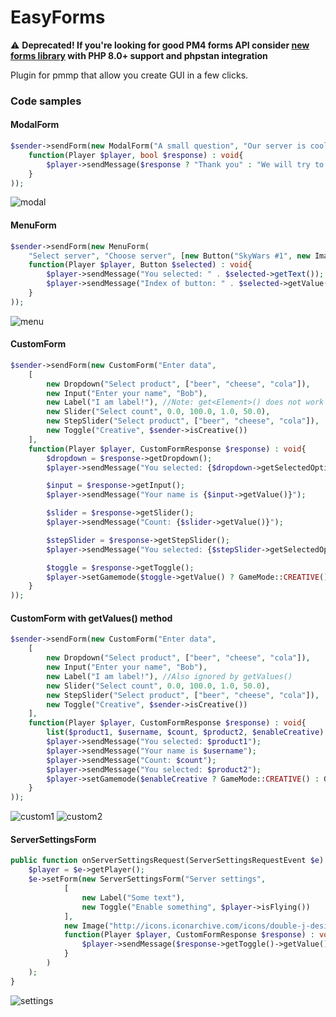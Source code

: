 # EasyForms

⚠️ **Deprecated! If you're looking for good PM4 forms API consider [new forms library](https://github.com/Frago9876543210/forms) with PHP 8.0+ support and phpstan integration**

Plugin for pmmp that allow you create GUI in a few clicks.

### Code samples

#### ModalForm
```php
$sender->sendForm(new ModalForm("A small question", "Our server is cool?",
	function(Player $player, bool $response) : void{
		$player->sendMessage($response ? "Thank you" : "We will try to become better");
	}
));
```
![modal](https://i.imgur.com/eI2xaBL.png)
#### MenuForm
```php
$sender->sendForm(new MenuForm(
	"Select server", "Choose server", [new Button("SkyWars #1", new Image("https://gamepedia.cursecdn.com/minecraft_gamepedia/1/19/Melon.png"))],
	function(Player $player, Button $selected) : void{
		$player->sendMessage("You selected: " . $selected->getText());
		$player->sendMessage("Index of button: " . $selected->getValue());
	}
));
```
![menu](https://i.imgur.com/QewDqkc.png)
#### CustomForm
```php
$sender->sendForm(new CustomForm("Enter data",
	[
		new Dropdown("Select product", ["beer", "cheese", "cola"]),
		new Input("Enter your name", "Bob"),
		new Label("I am label!"), //Note: get<Element>() does not work with label
		new Slider("Select count", 0.0, 100.0, 1.0, 50.0),
		new StepSlider("Select product", ["beer", "cheese", "cola"]),
		new Toggle("Creative", $sender->isCreative())
	],
	function(Player $player, CustomFormResponse $response) : void{
		$dropdown = $response->getDropdown();
		$player->sendMessage("You selected: {$dropdown->getSelectedOption()}");

		$input = $response->getInput();
		$player->sendMessage("Your name is {$input->getValue()}");

		$slider = $response->getSlider();
		$player->sendMessage("Count: {$slider->getValue()}");

		$stepSlider = $response->getStepSlider();
		$player->sendMessage("You selected: {$stepSlider->getSelectedOption()}");

		$toggle = $response->getToggle();
		$player->setGamemode($toggle->getValue() ? GameMode::CREATIVE() : GameMode::SURVIVAL());
	}
));
```
#### CustomForm with getValues() method
```php
$sender->sendForm(new CustomForm("Enter data",
	[
		new Dropdown("Select product", ["beer", "cheese", "cola"]),
		new Input("Enter your name", "Bob"),
		new Label("I am label!"), //Also ignored by getValues()
		new Slider("Select count", 0.0, 100.0, 1.0, 50.0),
		new StepSlider("Select product", ["beer", "cheese", "cola"]),
		new Toggle("Creative", $sender->isCreative())
	],
	function(Player $player, CustomFormResponse $response) : void{
		list($product1, $username, $count, $product2, $enableCreative) = $response->getValues();
		$player->sendMessage("You selected: $product1");
		$player->sendMessage("Your name is $username");
		$player->sendMessage("Count: $count");
		$player->sendMessage("You selected: $product2");
		$player->setGamemode($enableCreative ? GameMode::CREATIVE() : GameMode::SURVIVAL());
	}
));
```
![custom1](https://i.imgur.com/biAoc91.png)
![custom2](https://i.imgur.com/AFkpS7b.png)
#### ServerSettingsForm
```php
public function onServerSettingsRequest(ServerSettingsRequestEvent $e) : void{
	$player = $e->getPlayer();
	$e->setForm(new ServerSettingsForm("Server settings",
			[
				new Label("Some text"),
				new Toggle("Enable something", $player->isFlying())
			],
			new Image("http://icons.iconarchive.com/icons/double-j-design/diagram-free/128/settings-icon.png"),
			function(Player $player, CustomFormResponse $response) : void{
				$player->sendMessage($response->getToggle()->getValue() ? "enabled" : "disabled");
			}
		)
	);
}
```
![settings](https://i.imgur.com/Yic6LuA.png)
